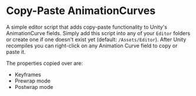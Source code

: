 # Copy-Paste AnimationCurves
A simple editor script that adds copy-paste functionality to Unity's AnimationCurve fields. Simply add this script into any of your `Editor` folders or create one if one doesn't exist yet (default: `/Assets/Editor`). After Unity recompiles you can right-click on any Animation Curve field to copy or paste it.

The properties copied over are:

- Keyframes
- Prewrap mode
- Postwrap mode
